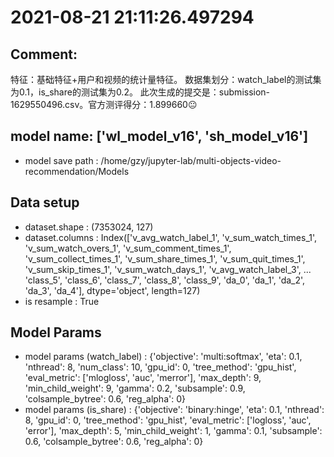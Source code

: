 # 2021-08-21 21:11:26.497294

## Comment: 
特征：基础特征+用户和视频的统计量特征。
数据集划分：watch_label的测试集为0.1，is_share的测试集为0.2。
此次生成的提交是：submission-1629550496.csv。官方测评得分：1.899660😐

## model name: ['wl_model_v16', 'sh_model_v16']
- model save path : /home/gzy/jupyter-lab/multi-objects-video-recommendation/Models

## Data setup
- dataset.shape : (7353024, 127)
- dataset.columns : Index(['v_avg_watch_label_1', 'v_sum_watch_times_1', 'v_sum_watch_overs_1',
       'v_sum_comment_times_1', 'v_sum_collect_times_1', 'v_sum_share_times_1',
       'v_sum_quit_times_1', 'v_sum_skip_times_1', 'v_sum_watch_days_1',
       'v_avg_watch_label_3',
       ...
       'class_5', 'class_6', 'class_7', 'class_8', 'class_9', 'da_0', 'da_1',
       'da_2', 'da_3', 'da_4'],
      dtype='object', length=127)
- is resample : True


## Model Params
- model params (watch_label) : 
{'objective': 'multi:softmax', 'eta': 0.1, 'nthread': 8, 'num_class': 10, 'gpu_id': 0, 'tree_method': 'gpu_hist', 'eval_metric': ['mlogloss', 'auc', 'merror'], 'max_depth': 9, 'min_child_weight': 9, 'gamma': 0.2, 'subsample': 0.9, 'colsample_bytree': 0.6, 'reg_alpha': 0}
- model params (is_share) : 
{'objective': 'binary:hinge', 'eta': 0.1, 'nthread': 8, 'gpu_id': 0, 'tree_method': 'gpu_hist', 'eval_metric': ['logloss', 'auc', 'error'], 'max_depth': 5, 'min_child_weight': 1, 'gamma': 0.1, 'subsample': 0.6, 'colsample_bytree': 0.6, 'reg_alpha': 0}

